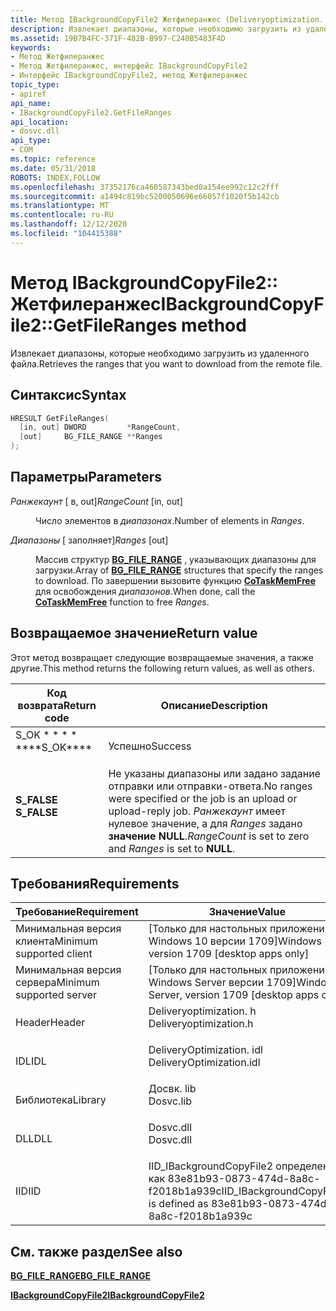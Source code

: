 ```yaml
---
title: Метод IBackgroundCopyFile2 Жетфилеранжес (Deliveryoptimization. h)
description: Извлекает диапазоны, которые необходимо загрузить из удаленного файла.
ms.assetid: 19B7B4FC-371F-482B-B997-C240B5483F4D
keywords:
- Метод Жетфилеранжес
- Метод Жетфилеранжес, интерфейс IBackgroundCopyFile2
- Интерфейс IBackgroundCopyFile2, метод Жетфилеранжес
topic_type:
- apiref
api_name:
- IBackgroundCopyFile2.GetFileRanges
api_location:
- dosvc.dll
api_type:
- COM
ms.topic: reference
ms.date: 05/31/2018
ROBOTS: INDEX,FOLLOW
ms.openlocfilehash: 37352176ca460587343bed0a154ee992c12c2fff
ms.sourcegitcommit: a1494c819bc5200050696e66057f1020f5b142cb
ms.translationtype: MT
ms.contentlocale: ru-RU
ms.lasthandoff: 12/12/2020
ms.locfileid: "104415388"
---
```

# <a name="ibackgroundcopyfile2getfileranges-method"></a><span data-ttu-id="a788e-106">Метод IBackgroundCopyFile2:: Жетфилеранжес</span><span class="sxs-lookup"><span data-stu-id="a788e-106">IBackgroundCopyFile2::GetFileRanges method</span></span>

<span data-ttu-id="a788e-107">Извлекает диапазоны, которые необходимо загрузить из удаленного файла.</span><span class="sxs-lookup"><span data-stu-id="a788e-107">Retrieves the ranges that you want to download from the remote file.</span></span>

## <a name="syntax"></a><span data-ttu-id="a788e-108">Синтаксис</span><span class="sxs-lookup"><span data-stu-id="a788e-108">Syntax</span></span>


```C++
HRESULT GetFileRanges(
  [in, out] DWORD         *RangeCount,
  [out]     BG_FILE_RANGE **Ranges
);
```



## <a name="parameters"></a><span data-ttu-id="a788e-109">Параметры</span><span class="sxs-lookup"><span data-stu-id="a788e-109">Parameters</span></span>

<dl> <dt>

<span data-ttu-id="a788e-110">*Ранжекаунт* \[ в, out\]</span><span class="sxs-lookup"><span data-stu-id="a788e-110">*RangeCount* \[in, out\]</span></span>
</dt> <dd>

<span data-ttu-id="a788e-111">Число элементов в *диапазонах*.</span><span class="sxs-lookup"><span data-stu-id="a788e-111">Number of elements in *Ranges*.</span></span>

</dd> <dt>

<span data-ttu-id="a788e-112">*Диапазоны* \[ заполняет\]</span><span class="sxs-lookup"><span data-stu-id="a788e-112">*Ranges* \[out\]</span></span>
</dt> <dd>

<span data-ttu-id="a788e-113">Массив структур [**BG_FILE_RANGE**](bg-file-range.md) , указывающих диапазоны для загрузки.</span><span class="sxs-lookup"><span data-stu-id="a788e-113">Array of [**BG_FILE_RANGE**](bg-file-range.md) structures that specify the ranges to download.</span></span> <span data-ttu-id="a788e-114">По завершении вызовите функцию [**CoTaskMemFree**](/windows/win32/api/combaseapi/nf-combaseapi-cotaskmemfree) для освобождения *диапазонов*.</span><span class="sxs-lookup"><span data-stu-id="a788e-114">When done, call the [**CoTaskMemFree**](/windows/win32/api/combaseapi/nf-combaseapi-cotaskmemfree) function to free *Ranges*.</span></span>

</dd> </dl>

## <a name="return-value"></a><span data-ttu-id="a788e-115">Возвращаемое значение</span><span class="sxs-lookup"><span data-stu-id="a788e-115">Return value</span></span>

<span data-ttu-id="a788e-116">Этот метод возвращает следующие возвращаемые значения, а также другие.</span><span class="sxs-lookup"><span data-stu-id="a788e-116">This method returns the following return values, as well as others.</span></span>



| <span data-ttu-id="a788e-117">Код возврата</span><span class="sxs-lookup"><span data-stu-id="a788e-117">Return code</span></span>                                                                              | <span data-ttu-id="a788e-118">Описание</span><span class="sxs-lookup"><span data-stu-id="a788e-118">Description</span></span>                                                                                                                                   |
|------------------------------------------------------------------------------------------|-----------------------------------------------------------------------------------------------------------------------------------------------|
| <dl> <span data-ttu-id="a788e-119"><dt>S_OK \* \* \* \*</dt></span><span class="sxs-lookup"><span data-stu-id="a788e-119"><dt>\*\*\*\*S_OK\*\*\*\*</dt></span></span> </dl> | <span data-ttu-id="a788e-120">Успешно</span><span class="sxs-lookup"><span data-stu-id="a788e-120">Success</span></span><br/>                                                                                                                            |
| <dl> <span data-ttu-id="a788e-121"><dt>**S_FALSE**</dt></span><span class="sxs-lookup"><span data-stu-id="a788e-121"><dt>**S_FALSE**</dt></span></span> </dl>  | <span data-ttu-id="a788e-122">Не указаны диапазоны или задано задание отправки или отправки-ответа.</span><span class="sxs-lookup"><span data-stu-id="a788e-122">No ranges were specified or the job is an upload or upload-reply job.</span></span> <span data-ttu-id="a788e-123">*Ранжекаунт* имеет нулевое значение, а для *Ranges* задано **значение NULL**.</span><span class="sxs-lookup"><span data-stu-id="a788e-123">*RangeCount* is set to zero and *Ranges* is set to **NULL**.</span></span><br/> |



 

## <a name="requirements"></a><span data-ttu-id="a788e-124">Требования</span><span class="sxs-lookup"><span data-stu-id="a788e-124">Requirements</span></span>



| <span data-ttu-id="a788e-125">Требование</span><span class="sxs-lookup"><span data-stu-id="a788e-125">Requirement</span></span> | <span data-ttu-id="a788e-126">Значение</span><span class="sxs-lookup"><span data-stu-id="a788e-126">Value</span></span> |
|-------------------------------------|-----------------------------------------------------------------------------------------------------|
| <span data-ttu-id="a788e-127">Минимальная версия клиента</span><span class="sxs-lookup"><span data-stu-id="a788e-127">Minimum supported client</span></span><br/> | <span data-ttu-id="a788e-128">\[Только для настольных приложений Windows 10 версии 1709\]</span><span class="sxs-lookup"><span data-stu-id="a788e-128">Windows 10, version 1709 \[desktop apps only\]</span></span><br/>                                           |
| <span data-ttu-id="a788e-129">Минимальная версия сервера</span><span class="sxs-lookup"><span data-stu-id="a788e-129">Minimum supported server</span></span><br/> | <span data-ttu-id="a788e-130">\[Только для настольных приложений Windows Server версии 1709\]</span><span class="sxs-lookup"><span data-stu-id="a788e-130">Windows Server, version 1709 \[desktop apps only\]</span></span><br/>                                       |
| <span data-ttu-id="a788e-131">Header</span><span class="sxs-lookup"><span data-stu-id="a788e-131">Header</span></span><br/>                   | <dl> <span data-ttu-id="a788e-132"><dt>Deliveryoptimization. h</dt></span><span class="sxs-lookup"><span data-stu-id="a788e-132"><dt>Deliveryoptimization.h</dt></span></span> </dl>   |
| <span data-ttu-id="a788e-133">IDL</span><span class="sxs-lookup"><span data-stu-id="a788e-133">IDL</span></span><br/>                      | <dl> <span data-ttu-id="a788e-134"><dt>DeliveryOptimization. idl</dt></span><span class="sxs-lookup"><span data-stu-id="a788e-134"><dt>DeliveryOptimization.idl</dt></span></span> </dl> |
| <span data-ttu-id="a788e-135">Библиотека</span><span class="sxs-lookup"><span data-stu-id="a788e-135">Library</span></span><br/>                  | <dl> <span data-ttu-id="a788e-136"><dt>Досвк. lib</dt></span><span class="sxs-lookup"><span data-stu-id="a788e-136"><dt>Dosvc.lib</dt></span></span> </dl>                |
| <span data-ttu-id="a788e-137">DLL</span><span class="sxs-lookup"><span data-stu-id="a788e-137">DLL</span></span><br/>                      | <dl> <span data-ttu-id="a788e-138"><dt>Dosvc.dll</dt></span><span class="sxs-lookup"><span data-stu-id="a788e-138"><dt>Dosvc.dll</dt></span></span> </dl>                |
| <span data-ttu-id="a788e-139">IID</span><span class="sxs-lookup"><span data-stu-id="a788e-139">IID</span></span><br/>                      | <span data-ttu-id="a788e-140">IID_IBackgroundCopyFile2 определен как 83e81b93-0873-474d-8a8c-f2018b1a939c</span><span class="sxs-lookup"><span data-stu-id="a788e-140">IID_IBackgroundCopyFile2 is defined as 83e81b93-0873-474d-8a8c-f2018b1a939c</span></span><br/>             |



## <a name="see-also"></a><span data-ttu-id="a788e-141">См. также раздел</span><span class="sxs-lookup"><span data-stu-id="a788e-141">See also</span></span>

<dl> <dt>

[<span data-ttu-id="a788e-142">**BG_FILE_RANGE**</span><span class="sxs-lookup"><span data-stu-id="a788e-142">**BG_FILE_RANGE**</span></span>](bg-file-range.md)
</dt> <dt>

[<span data-ttu-id="a788e-143">**IBackgroundCopyFile2**</span><span class="sxs-lookup"><span data-stu-id="a788e-143">**IBackgroundCopyFile2**</span></span>](ibackgroundcopyfile2.md)
</dt> </dl>

 

